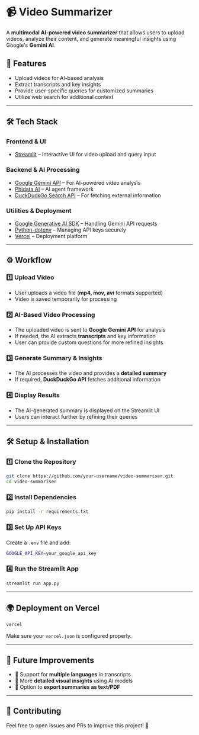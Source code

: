 # 📹 Video Summarizer

A **multimodal AI-powered video summarizer** that allows users to upload videos, analyze their content, and generate meaningful insights using Google's **Gemini AI**.

## 🚀 Features
- Upload videos for AI-based analysis
- Extract transcripts and key insights
- Provide user-specific queries for customized summaries
- Utilize web search for additional context

---

## 🛠️ Tech Stack
### **Frontend & UI**
- [Streamlit](https://streamlit.io/) – Interactive UI for video upload and query input

### **Backend & AI Processing**
- [Google Gemini API](https://ai.google.dev/) – For AI-powered video analysis
- [Phidata AI](https://phi-data.ai/) – AI agent framework
- [DuckDuckGo Search API](https://duckduckgo.com/) – For fetching external information

### **Utilities & Deployment**
- [Google Generative AI SDK](https://github.com/google/generative-ai-python) – Handling Gemini API requests
- [Python-dotenv](https://pypi.org/project/python-dotenv/) – Managing API keys securely
- [Vercel](https://vercel.com/) – Deployment platform

---

## ⚙️ Workflow
### **1️⃣ Upload Video**
- User uploads a video file (**mp4, mov, avi** formats supported)
- Video is saved temporarily for processing

### **2️⃣ AI-Based Video Processing**
- The uploaded video is sent to **Google Gemini API** for analysis
- If needed, the AI extracts **transcripts** and key information
- User can provide custom questions for more refined insights

### **3️⃣ Generate Summary & Insights**
- The AI processes the video and provides a **detailed summary**
- If required, **DuckDuckGo API** fetches additional information

### **4️⃣ Display Results**
- The AI-generated summary is displayed on the Streamlit UI
- Users can interact further by refining their queries

---

## 🛠️ Setup & Installation
### **1️⃣ Clone the Repository**
```bash
git clone https://github.com/your-username/video-summariser.git
cd video-summariser
```

### **2️⃣ Install Dependencies**
```bash
pip install -r requirements.txt
```

### **3️⃣ Set Up API Keys**
Create a `.env` file and add:
```bash
GOOGLE_API_KEY=your_google_api_key
```

### **4️⃣ Run the Streamlit App**
```bash
streamlit run app.py
```

---

## 🌍 Deployment on Vercel
```bash
vercel
```
Make sure your `vercel.json` is configured properly.

---

## 📌 Future Improvements
- 🔹 Support for **multiple languages** in transcripts
- 🔹 More **detailed visual insights** using AI models
- 🔹 Option to **export summaries as text/PDF**

---

## 🎯 Contributing
Feel free to open issues and PRs to improve this project! 🚀
